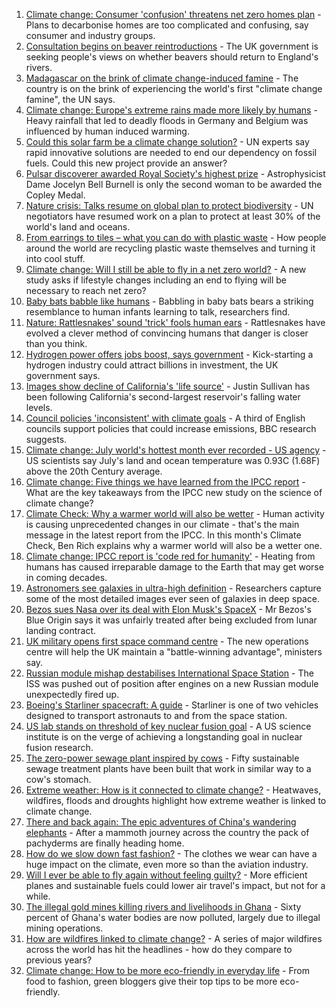 1. [Climate change: Consumer 'confusion' threatens net zero homes plan](https://www.bbc.co.uk/news/science-environment-58320578?at_medium=RSS&at_campaign=KARANGA) - Plans to decarbonise homes are too complicated and confusing, say consumer and industry groups.
2. [Consultation begins on beaver reintroductions](https://www.bbc.co.uk/news/science-environment-58322561?at_medium=RSS&at_campaign=KARANGA) - The UK government is seeking people's views on whether beavers should return to England's rivers.
3. [Madagascar on the brink of climate change-induced famine](https://www.bbc.co.uk/news/world-africa-58303792?at_medium=RSS&at_campaign=KARANGA) - The country is on the brink of experiencing the world's first "climate change famine", the UN says.
4. [Climate change: Europe's extreme rains made more likely by humans](https://www.bbc.co.uk/news/science-environment-58309900?at_medium=RSS&at_campaign=KARANGA) - Heavy rainfall that led to deadly floods in Germany and Belgium was influenced by human induced warming.
5. [Could this solar farm be a climate change solution?](https://www.bbc.co.uk/news/world-europe-58320618?at_medium=RSS&at_campaign=KARANGA) - UN experts say rapid innovative solutions are needed to end our dependency on fossil fuels. Could this new project provide an answer?
6. [Pulsar discoverer awarded Royal Society's highest prize](https://www.bbc.co.uk/news/uk-northern-ireland-58318024?at_medium=RSS&at_campaign=KARANGA) - Astrophysicist Dame Jocelyn Bell Burnell is only the second woman to be awarded the Copley Medal.
7. [Nature crisis: Talks resume on global plan to protect biodiversity](https://www.bbc.co.uk/news/science-environment-58306288?at_medium=RSS&at_campaign=KARANGA) - UN negotiators have resumed work on a plan to protect at least 30% of the world's land and oceans.
8. [From earrings to tiles – what you can do with plastic waste](https://www.bbc.co.uk/news/stories-58305686?at_medium=RSS&at_campaign=KARANGA) - How people around the world are recycling plastic waste themselves and turning it into cool stuff.
9. [Climate change: Will I still be able to fly in a net zero world?](https://www.bbc.co.uk/news/science-environment-58284257?at_medium=RSS&at_campaign=KARANGA) - A new study asks if lifestyle changes including an end to flying will be necessary to reach net zero?
10. [Baby bats babble like humans](https://www.bbc.co.uk/news/science-environment-58271913?at_medium=RSS&at_campaign=KARANGA) - Babbling in baby bats bears a striking resemblance to human infants learning to talk, researchers find.
11. [Nature: Rattlesnakes' sound 'trick' fools human ears](https://www.bbc.co.uk/news/science-environment-58270599?at_medium=RSS&at_campaign=KARANGA) - Rattlesnakes have evolved a clever method of convincing humans that danger is closer than you think.
12. [Hydrogen power offers jobs boost, says government](https://www.bbc.co.uk/news/science-environment-58238367?at_medium=RSS&at_campaign=KARANGA) - Kick-starting a hydrogen industry could attract billions in investment, the UK government says.
13. [Images show decline of California's 'life source'](https://www.bbc.co.uk/news/world-us-canada-58232044?at_medium=RSS&at_campaign=KARANGA) - Justin Sullivan has been following California's second-largest reservoir's falling water levels.
14. [Council policies 'inconsistent' with climate goals](https://www.bbc.co.uk/news/science-environment-58102578?at_medium=RSS&at_campaign=KARANGA) - A third of English councils support policies that could increase emissions, BBC research suggests.
15. [Climate change: July world's hottest month ever recorded - US agency](https://www.bbc.co.uk/news/world-us-canada-58208792?at_medium=RSS&at_campaign=KARANGA) - US scientists say July's land and ocean temperature was 0.93C (1.68F) above the 20th Century average.
16. [Climate change: Five things we have learned from the IPCC report](https://www.bbc.co.uk/news/science-environment-58138714?at_medium=RSS&at_campaign=KARANGA) - What are the key takeaways from the IPCC new study on the science of climate change?
17. [Climate Check: Why a warmer world will also be wetter](https://www.bbc.co.uk/weather/features/58178774?at_medium=RSS&at_campaign=KARANGA) - Human activity is causing unprecedented changes in our climate - that's the main message in the latest report from the IPCC. In this month's Climate Check, Ben Rich explains why a warmer world will also be a wetter one.
18. [Climate change: IPCC report is 'code red for humanity'](https://www.bbc.co.uk/news/science-environment-58130705?at_medium=RSS&at_campaign=KARANGA) - Heating from humans has caused irreparable damage to the Earth that may get worse in coming decades.
19. [Astronomers see galaxies in ultra-high definition](https://www.bbc.co.uk/news/science-environment-57998940?at_medium=RSS&at_campaign=KARANGA) - Researchers capture some of the most detailed images ever seen of galaxies in deep space.
20. [Bezos sues Nasa over its deal with Elon Musk's SpaceX](https://www.bbc.co.uk/news/business-58235479?at_medium=RSS&at_campaign=KARANGA) - Mr Bezos's Blue Origin says it was unfairly treated after being excluded from lunar landing contract.
21. [UK military opens first space command centre](https://www.bbc.co.uk/news/uk-politics-58029083?at_medium=RSS&at_campaign=KARANGA) - The new operations centre will help the UK maintain a "battle-winning advantage", ministers say.
22. [Russian module mishap destabilises International Space Station](https://www.bbc.co.uk/news/science-environment-58021394?at_medium=RSS&at_campaign=KARANGA) - The ISS was pushed out of position after engines on a new Russian module unexpectedly fired up.
23. [Boeing's Starliner spacecraft: A guide](https://www.bbc.co.uk/news/science-environment-57971910?at_medium=RSS&at_campaign=KARANGA) - Starliner is one of two vehicles designed to transport astronauts to and from the space station.
24. [US lab stands on threshold of key nuclear fusion goal](https://www.bbc.co.uk/news/science-environment-58252784?at_medium=RSS&at_campaign=KARANGA) - A US science institute is on the verge of achieving a longstanding goal in nuclear fusion research.
25. [The zero-power sewage plant inspired by cows](https://www.bbc.co.uk/news/science-environment-58017501?at_medium=RSS&at_campaign=KARANGA) - Fifty sustainable sewage treatment plants have been built that work in similar way to a cow's stomach.
26. [Extreme weather: How is it connected to climate change?](https://www.bbc.co.uk/news/science-environment-58073295?at_medium=RSS&at_campaign=KARANGA) - Heatwaves, wildfires, floods and droughts highlight how extreme weather is linked to climate change.
27. [There and back again: The epic adventures of China's wandering elephants](https://www.bbc.co.uk/news/world-asia-china-58196663?at_medium=RSS&at_campaign=KARANGA) - After a mammoth journey across the country the pack of pachyderms are finally heading home.
28. [How do we slow down fast fashion?](https://www.bbc.co.uk/news/uk-scotland-58216479?at_medium=RSS&at_campaign=KARANGA) - The clothes we wear can have a huge impact on the climate, even more so than the aviation industry.
29. [Will I ever be able to fly again without feeling guilty?](https://www.bbc.co.uk/news/business-57917193?at_medium=RSS&at_campaign=KARANGA) - More efficient planes and sustainable fuels could lower air travel's impact, but not for a while.
30. [The illegal gold mines killing rivers and livelihoods in Ghana](https://www.bbc.co.uk/news/world-africa-58119653?at_medium=RSS&at_campaign=KARANGA) - Sixty percent of Ghana's water bodies are now polluted, largely due to illegal mining operations.
31. [How are wildfires linked to climate change?](https://www.bbc.co.uk/news/58159451?at_medium=RSS&at_campaign=KARANGA) - A series of major wildfires across the world has hit the headlines - how do they compare to previous years?
32. [Climate change: How to be more eco-friendly in everyday life](https://www.bbc.co.uk/news/newsbeat-47990742?at_medium=RSS&at_campaign=KARANGA) - From food to fashion, green bloggers give their top tips to be more eco-friendly.
